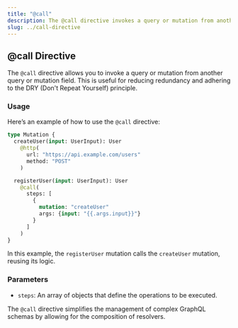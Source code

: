 ```yaml
---
title: "@call"
description: The @call directive invokes a query or mutation from another query or mutation field.
slug: ../call-directive
---
```


## @call Directive

The `@call` directive allows you to invoke a query or mutation from another query or mutation field. This is useful for reducing redundancy and adhering to the DRY (Don't Repeat Yourself) principle.

### Usage

Here’s an example of how to use the `@call` directive:

```graphql
type Mutation {
  createUser(input: UserInput): User
    @http(
      url: "https://api.example.com/users"
      method: "POST"
    )

  registerUser(input: UserInput): User
    @call(
      steps: [
        {
          mutation: "createUser"
          args: {input: "{{.args.input}}"}
        }
      ]
    )
}
```

In this example, the `registerUser` mutation calls the `createUser` mutation, reusing its logic.

### Parameters

- `steps`: An array of objects that define the operations to be executed.

The `@call` directive simplifies the management of complex GraphQL schemas by allowing for the composition of resolvers.
